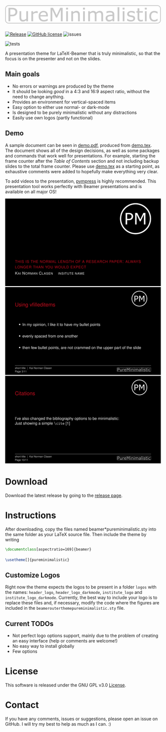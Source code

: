 # ![Pure Minimalistic Theme](logos/institute_logo_darkmode.png)

[![Release](https://badgen.net/github/tag/kai-tub/latex_beamer_pure_minimalistic/?label=Newest%20release)](https://github.com/kai-tub/latex_beamer_pure_minimalistic/releases) 
[![GitHub license](https://badgen.net/github/license/kai-tub/latex_beamer_pure_minimalistic/)](https://github.com/kai-tub/latex_beamer_pure_minimalistic/blob/master/LICENSE)
![issues](https://badgen.net/github/open-issues/kai-tub/latex_beamer_pure_minimalistic/?icon=github&color=blue)


![tests](https://github.com/kai-tub/latex_beamer_pure_minimalistic/workflows/tests/badge.svg?branch=master&event=push)


A presentation theme for LaTeX-Beamer that is truly
minimalistic, so that the focus is on the presenter and
not on the slides.

## Main goals
- No errors or warnings are produced by the theme
- It should be looking *good* in a 4:3 and 16:9 aspect
ratio, without the need to change anything.
- Provides an environment for vertical-spaced items
- Easy option to either use normal- or dark-mode
- Is designed to be purely minimalistic without any distractions 
- Easily use own logos (partly functional)
  

## Demo
A sample document can be seen in [demo.pdf](demo.pdf), produced
from [demo.tex](demo.tex).
The document shows all of the
design decisions, as well as some packages and commands that
work well for presentations. For example, starting the
frame counter after the *Table of Contents* section and not
including backup slides to the total frame counter.
Please use [demo.tex](demo.tex)
as a starting point, as exhaustive comments
were added to hopefully make everything very clear.

To add videos to the presentation, [pympress](https://github.com/Cimbali/pympress) is highly recommended.
This presentation tool works perfectly with
Beamer presentations and is available on all major OS!

![example-slide00](demo-screenshots/example00.png)
![example-slide01](demo-screenshots/example01.png)
![example-slide02](demo-screenshots/example02.png)

# Download
Download the latest release by going to the [release page](https://github.com/kai-tub/latex_beamer_pure_minimalistic/releases).

# Instructions
After downloading, copy the files named
beamer*pureminimalistic.sty into the same folder as your
LaTeX source file. Then include the theme by writing
```latex
\documentclass[aspectratio=169]{beamer}

\usetheme[]{pureminimalistic}
```
 
## Customize Logos
Right now the theme expects the logos to be present in a
folder `logos` with the names: `header_logo`, `header_logo_darkmode`, `institute_logo` and `institute_logo_darkmode`. Currently, the best way to include
your logo is to replace these files and, if necessary, modify
the code where the figures are included in the
`beamerouterthemepureminimalistic.sty` file.

## Current TODOs
- Not perfect logo options support, mainly due to the problem
of creating an easy interface (help or comments are welcome!)
- No easy way to install globally
- Few options

# License
This software is released under the GNU GPL v3.0 
[License](LICENSE).

# Contact
If you have any comments, issues or suggestions, please
open an issue on GitHub. 
I will try my best to help as much as I can. :)